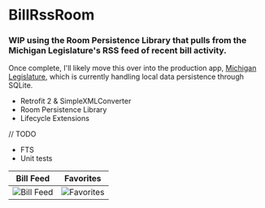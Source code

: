 # BillRssRoom
### WIP using the Room Persistence Library that pulls from the Michigan Legislature's RSS feed of recent bill activity.

Once complete, I'll likely move this over into the production app, [Michigan Legislature](https://play.google.com/store/apps/details?id=mi.michigan.josh.michiganlegislature&hl=en), which is currently handling local data persistence through SQLite.

* Retrofit 2 & SimpleXMLConverter
* Room Persistence Library
* Lifecycle Extensions

// TODO
* FTS
* Unit tests

Bill Feed | Favorites
---- | ----
![Bill Feed](https://i.imgur.com/VAIGjfP.png?1) | ![Favorites](https://i.imgur.com/hdxrVDV.png?1)

